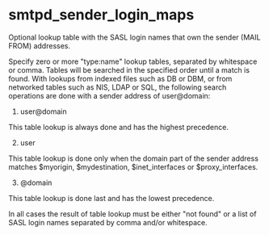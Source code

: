 # smtpd_sender_login_maps 


Optional lookup table with the SASL login names that own the sender
(MAIL FROM) addresses.



Specify zero or more "type:name" lookup tables, separated by
whitespace or comma. Tables will be searched in the specified order
until a match is found.  With lookups from
indexed files such as DB or DBM, or from networked tables such as
NIS, LDAP or SQL, the following search operations are done with a
sender address of user@domain:  



 1) user@domain 

This table lookup is always done and has the highest precedence. 

 2) user 

This table lookup is done only when the domain part of the
sender address matches $myorigin, $mydestination, $inet_interfaces
or $proxy_interfaces. 

 3) @domain 

This table lookup is done last and has the lowest precedence. 




In all cases the result of table lookup must be either "not found"
or a list of SASL login names separated by comma and/or whitespace.



